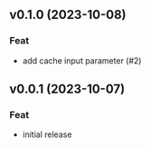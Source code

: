 ## v0.1.0 (2023-10-08)

### Feat

- add cache input parameter (#2)

## v0.0.1 (2023-10-07)

### Feat

- initial release
